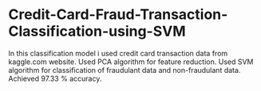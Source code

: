 # Credit-Card-Fraud-Transaction-Classification-using-SVM
In this classification model i used credit card transaction data from kaggle.com website.
Used PCA algorithm for feature reduction.
Used SVM algorithm for classification of fraudulant data and non-fraudulant data.
Achieved 97.33 % accuracy.
